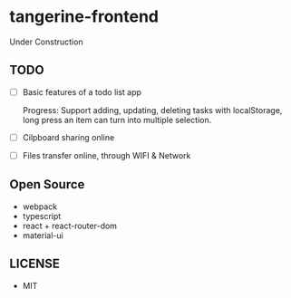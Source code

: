 # tangerine-frontend

Under Construction

## TODO

- [ ] Basic features of a todo list app
  
  Progress:  Support adding, updating, deleting tasks with localStorage, long press an item can turn into multiple selection.
- [ ] Cilpboard sharing online
- [ ] Files transfer online, through WIFI & Network

## Open Source

- webpack
- typescript
- react + react-router-dom
- material-ui

## LICENSE

- MIT
